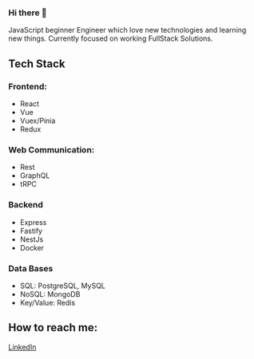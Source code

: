 ### Hi there 👋

JavaScript beginner Engineer which love new technologies and learning new things. Currently focused on working FullStack Solutions.

## Tech Stack

### Frontend:
- React
- Vue
- Vuex/Pinia
- Redux

### Web Communication:
- Rest
- GraphQL
- tRPC

### Backend
- Express
- Fastify
- NestJs
- Docker

### Data Bases
- SQL: PostgreSQL, MySQL
- NoSQL: MongoDB
- Key/Value: Redis


## How to reach me:
[LinkedIn](https://www.linkedin.com/in/nikolas-ambroziewicz-586412194/)

